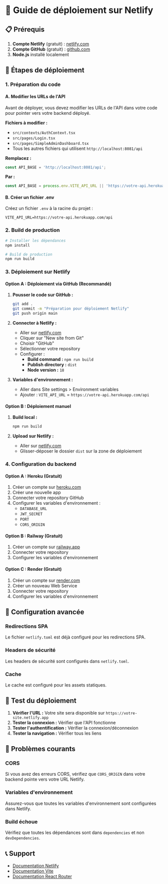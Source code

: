 # 🚀 Guide de déploiement sur Netlify

## 📋 Prérequis

1. **Compte Netlify** (gratuit) : [netlify.com](https://netlify.com)
2. **Compte GitHub** (gratuit) : [github.com](https://github.com)
3. **Node.js** installé localement

## 🔧 Étapes de déploiement

### 1. Préparation du code

#### A. Modifier les URLs de l'API
Avant de déployer, vous devez modifier les URLs de l'API dans votre code pour pointer vers votre backend déployé.

**Fichiers à modifier :**
- `src/contexts/AuthContext.tsx`
- `src/pages/Login.tsx`
- `src/pages/SimpleAdminDashboard.tsx`
- Tous les autres fichiers qui utilisent `http://localhost:8081/api`

**Remplacez :**
```typescript
const API_BASE = 'http://localhost:8081/api';
```

**Par :**
```typescript
const API_BASE = process.env.VITE_API_URL || 'https://votre-api.herokuapp.com/api';
```

#### B. Créer un fichier .env
Créez un fichier `.env` à la racine du projet :
```env
VITE_API_URL=https://votre-api.herokuapp.com/api
```

### 2. Build de production

```bash
# Installer les dépendances
npm install

# Build de production
npm run build
```

### 3. Déploiement sur Netlify

#### Option A : Déploiement via GitHub (Recommandé)

1. **Pousser le code sur GitHub :**
   ```bash
   git add .
   git commit -m "Préparation pour déploiement Netlify"
   git push origin main
   ```

2. **Connecter à Netlify :**
   - Aller sur [netlify.com](https://netlify.com)
   - Cliquer sur "New site from Git"
   - Choisir "GitHub"
   - Sélectionner votre repository
   - Configurer :
     - **Build command :** `npm run build`
     - **Publish directory :** `dist`
     - **Node version :** `18`

3. **Variables d'environnement :**
   - Aller dans Site settings > Environment variables
   - Ajouter : `VITE_API_URL` = `https://votre-api.herokuapp.com/api`

#### Option B : Déploiement manuel

1. **Build local :**
   ```bash
   npm run build
   ```

2. **Upload sur Netlify :**
   - Aller sur [netlify.com](https://netlify.com)
   - Glisser-déposer le dossier `dist` sur la zone de déploiement

### 4. Configuration du backend

#### Option A : Heroku (Gratuit)
1. Créer un compte sur [heroku.com](https://heroku.com)
2. Créer une nouvelle app
3. Connecter votre repository GitHub
4. Configurer les variables d'environnement :
   - `DATABASE_URL`
   - `JWT_SECRET`
   - `PORT`
   - `CORS_ORIGIN`

#### Option B : Railway (Gratuit)
1. Créer un compte sur [railway.app](https://railway.app)
2. Connecter votre repository
3. Configurer les variables d'environnement

#### Option C : Render (Gratuit)
1. Créer un compte sur [render.com](https://render.com)
2. Créer un nouveau Web Service
3. Connecter votre repository
4. Configurer les variables d'environnement

## 🔧 Configuration avancée

### Redirections SPA
Le fichier `netlify.toml` est déjà configuré pour les redirections SPA.

### Headers de sécurité
Les headers de sécurité sont configurés dans `netlify.toml`.

### Cache
Le cache est configuré pour les assets statiques.

## 🧪 Test du déploiement

1. **Vérifier l'URL :** Votre site sera disponible sur `https://votre-site.netlify.app`
2. **Tester la connexion :** Vérifier que l'API fonctionne
3. **Tester l'authentification :** Vérifier la connexion/déconnexion
4. **Tester la navigation :** Vérifier tous les liens

## 🚨 Problèmes courants

### CORS
Si vous avez des erreurs CORS, vérifiez que `CORS_ORIGIN` dans votre backend pointe vers votre URL Netlify.

### Variables d'environnement
Assurez-vous que toutes les variables d'environnement sont configurées dans Netlify.

### Build échoue
Vérifiez que toutes les dépendances sont dans `dependencies` et non `devDependencies`.

## 📞 Support

- [Documentation Netlify](https://docs.netlify.com/)
- [Documentation Vite](https://vitejs.dev/guide/build.html)
- [Documentation React Router](https://reactrouter.com/en/main/guides/deployment)
